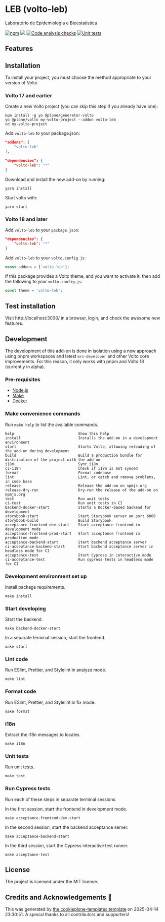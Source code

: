 # LEB (volto-leb)

Laboratório de Epidemiologia e Bioestatística

[![npm](https://img.shields.io/npm/v/volto-leb)](https://www.npmjs.com/package/volto-leb)
[![](https://img.shields.io/badge/-Storybook-ff4785?logo=Storybook&logoColor=white&style=flat-square)](https://fferreir.github.io/volto-leb/)
[![Code analysis checks](https://github.com/fferreir/volto-leb/actions/workflows/code.yml/badge.svg)](https://github.com/fferreir/volto-leb/actions/workflows/code.yml)
[![Unit tests](https://github.com/fferreir/volto-leb/actions/workflows/unit.yml/badge.svg)](https://github.com/fferreir/volto-leb/actions/workflows/unit.yml)

## Features

<!-- List your awesome features here -->

## Installation

To install your project, you must choose the method appropriate to your version of Volto.


### Volto 17 and earlier

Create a new Volto project (you can skip this step if you already have one):

```
npm install -g yo @plone/generator-volto
yo @plone/volto my-volto-project --addon volto-leb
cd my-volto-project
```

Add `volto-leb` to your package.json:

```JSON
"addons": [
    "volto-leb"
],

"dependencies": {
    "volto-leb": "*"
}
```

Download and install the new add-on by running:

```
yarn install
```

Start volto with:

```
yarn start
```

### Volto 18 and later

Add `volto-leb` to your `package.json`:

```json
"dependencies": {
    "volto-leb": "*"
}
```

Add `volto-leb` to your `volto.config.js`:

```javascript
const addons = ['volto-leb'];
```

If this package provides a Volto theme, and you want to activate it, then add the following to your `volto.config.js`:

```javascript
const theme = 'volto-leb';
```

## Test installation

Visit http://localhost:3000/ in a browser, login, and check the awesome new features.


## Development

The development of this add-on is done in isolation using a new approach using pnpm workspaces and latest `mrs-developer` and other Volto core improvements.
For this reason, it only works with pnpm and Volto 18 (currently in alpha).


### Pre-requisites

-   [Node.js](https://6.docs.plone.org/install/create-project.html#node-js)
-   [Make](https://6.docs.plone.org/install/create-project.html#make)
-   [Docker](https://6.docs.plone.org/install/create-project.html#docker)


### Make convenience commands

Run `make help` to list the available commands.

```text
help                             Show this help
install                          Installs the add-on in a development environment
start                            Starts Volto, allowing reloading of the add-on during development
build                            Build a production bundle for distribution of the project with the add-on
i18n                             Sync i18n
ci-i18n                          Check if i18n is not synced
format                           Format codebase
lint                             Lint, or catch and remove problems, in code base
release                          Release the add-on on npmjs.org
release-dry-run                  Dry-run the release of the add-on on npmjs.org
test                             Run unit tests
ci-test                          Run unit tests in CI
backend-docker-start             Starts a Docker-based backend for development
storybook-start                  Start Storybook server on port 6006
storybook-build                  Build Storybook
acceptance-frontend-dev-start    Start acceptance frontend in development mode
acceptance-frontend-prod-start   Start acceptance frontend in production mode
acceptance-backend-start         Start backend acceptance server
ci-acceptance-backend-start      Start backend acceptance server in headless mode for CI
acceptance-test                  Start Cypress in interactive mode
ci-acceptance-test               Run cypress tests in headless mode for CI
```

### Development environment set up

Install package requirements.

```shell
make install
```

### Start developing

Start the backend.

```shell
make backend-docker-start
```

In a separate terminal session, start the frontend.

```shell
make start
```

### Lint code

Run ESlint, Prettier, and Stylelint in analyze mode.

```shell
make lint
```

### Format code

Run ESlint, Prettier, and Stylelint in fix mode.

```shell
make format
```

### i18n

Extract the i18n messages to locales.

```shell
make i18n
```

### Unit tests

Run unit tests.

```shell
make test
```

### Run Cypress tests

Run each of these steps in separate terminal sessions.

In the first session, start the frontend in development mode.

```shell
make acceptance-frontend-dev-start
```

In the second session, start the backend acceptance server.

```shell
make acceptance-backend-start
```

In the third session, start the Cypress interactive test runner.

```shell
make acceptance-test
```

## License

The project is licensed under the MIT license.

## Credits and Acknowledgements 🙏

This was generated by [the cookieplone-templates  template](https://github.com/plone/cookieplone-templates/tree/main/) on 2025-04-14 23:30:51. A special thanks to all contributors and supporters!
